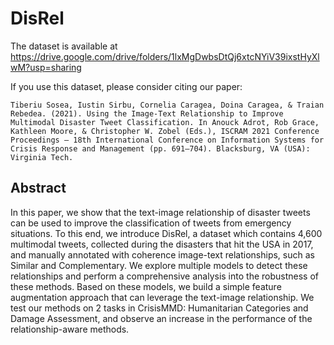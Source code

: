 # DisRel
The dataset is available at https://drive.google.com/drive/folders/1lxMgDwbsDtQj6xtcNYiV39ixstHyXlwM?usp=sharing

If you use this dataset, please consider citing our paper:

```
Tiberiu Sosea, Iustin Sirbu, Cornelia Caragea, Doina Caragea, & Traian Rebedea. (2021). Using the Image-Text Relationship to Improve Multimodal Disaster Tweet Classification. In Anouck Adrot, Rob Grace, Kathleen Moore, & Christopher W. Zobel (Eds.), ISCRAM 2021 Conference Proceedings – 18th International Conference on Information Systems for Crisis Response and Management (pp. 691–704). Blacksburg, VA (USA): Virginia Tech.
```
## Abstract

In this paper, we show that the text-image relationship of disaster tweets can be used to improve the classification of tweets from emergency situations. To this end, we introduce DisRel, a dataset which contains 4,600 multimodal tweets, collected during the disasters that hit the USA in 2017, and manually annotated with coherence image-text relationships, such as Similar and Complementary. We explore multiple models to detect these relationships and perform a comprehensive analysis into the robustness of these methods. Based on these models, we build a simple feature augmentation approach that can leverage the text-image relationship. We test our methods on 2 tasks in CrisisMMD: Humanitarian Categories and Damage Assessment, and observe an increase in the performance of the relationship-aware methods.

